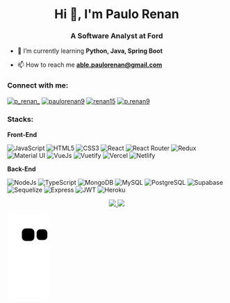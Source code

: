 <h1 align="center">Hi 👋, I'm Paulo Renan</h1>
<h3 align="center">A Software Analyst at Ford</h3>

- 🌱 I’m currently learning **Python, Java, Spring Boot**

<!-- - 👨‍💻 All of my projects are available at [https://paulorenan.github.io](https://paulorenan.github.io) -->

- 📫 How to reach me **able.paulorenan@gmail.com**

<h3 align="left">Connect with me:</h3>
<p align="left">
<a href="https://twitter.com/p_renan_" target="blank"><img align="center" src="https://img.shields.io/badge/Twitter-1DA1F2?style=for-the-badge&logo=twitter&logoColor=white" alt="p_renan_" /></a>
<a href="https://linkedin.com/in/paulorenan9" target="blank"><img align="center" src="https://img.shields.io/badge/LinkedIn-0077B5?style=for-the-badge&logo=linkedin&logoColor=white" alt="paulorenan9" /></a>
<a href="https://fb.com/renan15" target="blank"><img align="center" src="https://img.shields.io/badge/Facebook-1877F2?style=for-the-badge&logo=facebook&logoColor=white" alt="renan15" /></a>
<a href="https://instagram.com/p.renan9" target="blank"><img align="center" src="https://img.shields.io/badge/Instagram-E4405F?style=for-the-badge&logo=instagram&logoColor=white" alt="p.renan9" /></a>
</p>

<h3 align="left">Stacks:</h3>

**Front-End**

  ![JavaScript](https://img.shields.io/badge/JavaScript-323330?style=for-the-badge&logo=javascript&logoColor=F7DF1E)
  ![HTML5](https://img.shields.io/badge/HTML5-E34F26?style=for-the-badge&logo=html5&logoColor=white)
  ![CSS3](https://img.shields.io/badge/CSS3-1572B6?style=for-the-badge&logo=css3&logoColor=white)
  ![React](https://img.shields.io/badge/React-20232A?style=for-the-badge&logo=react&logoColor=61DAFB)
  ![React Router](https://img.shields.io/badge/React_Router-CA4245?style=for-the-badge&logo=react-router&logoColor=white)
  ![Redux](https://img.shields.io/badge/Redux-593D88?style=for-the-badge&logo=redux&logoColor=white)
  ![Material UI](https://img.shields.io/badge/Material%20UI-007FFF?style=for-the-badge&logo=mui&logoColor=white)
  ![VueJs](https://img.shields.io/badge/Vue.js-35495E?style=for-the-badge&logo=vuedotjs&logoColor=4FC08D)
  ![Vuetify](https://img.shields.io/badge/Vuetify-1867C0?style=for-the-badge&logo=vuetify&logoColor=white)
  ![Vercel](https://img.shields.io/badge/Vercel-000000?style=for-the-badge&logo=vercel&logoColor=white)
  ![Netlify](https://img.shields.io/badge/Netlify-00C7B7?style=for-the-badge&logo=netlify&logoColor=white)

  **Back-End**

  ![NodeJs](https://img.shields.io/badge/Node.js-339933?style=for-the-badge&logo=nodedotjs&logoColor=white)
  ![TypeScript](https://img.shields.io/badge/TypeScript-007ACC?style=for-the-badge&logo=typescript&logoColor=white)
  ![MongoDB](https://img.shields.io/badge/MongoDB-4EA94B?style=for-the-badge&logo=mongodb&logoColor=white)
  ![MySQL](https://img.shields.io/badge/MySQL-005C84?style=for-the-badge&logo=mysql&logoColor=white)
  ![PostgreSQL](https://img.shields.io/badge/PostgreSQL-316192?style=for-the-badge&logo=postgresql&logoColor=white)
  ![Supabase](https://img.shields.io/badge/Supabase-181818?style=for-the-badge&logo=supabase&logoColor=white)
  ![Sequelize](https://img.shields.io/badge/Sequelize-52B0E7?style=for-the-badge&logo=Sequelize&logoColor=white)
  ![Express](https://img.shields.io/badge/Express.js-000000?style=for-the-badge&logo=express&logoColor=white)
  ![JWT](https://img.shields.io/badge/JWT-000000?style=for-the-badge&logo=JSON%20web%20tokens&logoColor=white)
  ![Heroku](https://img.shields.io/badge/Heroku-430098?style=for-the-badge&logo=heroku&logoColor=white)


<div align="center">
  <a href="https://github.com/paulorenan">
  <img height="180em" src="https://github-readme-stats.vercel.app/api?username=paulorenan&show_icons=true&theme=dark&include_all_commits=true&count_private=true"/>
  <img height="180em" src="https://github-readme-stats.vercel.app/api/top-langs/?username=paulorenan&layout=compact&langs_count=8&theme=dark"/>
</div>

![Snake animation](https://github.com/paulorenan/paulorenan/blob/output/github-contribution-grid-snake.svg)

